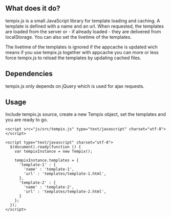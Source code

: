 ## What does it do?

tempix.js is a small JavaScript library for template loading and caching. A template is defined with a name and an url. When requested, the templates are loaded from the server or - if already loaded - they are delivered from localStorage. You can also set the livetime of the templates.

The livetime of the templates is ignored if the appcache is updated wich means if you use tempix.js together with appcache you can more or less force tempix.js to reload the templates by updating cached files.

## Dependencies

tempix.js only depends on jQuery which is used for ajax requests.

## Usage

Include tempix.js source, create a new Tempix object, set the templates and you are ready to go.

    <script src="js/src/tempix.js" type="text/javascript" charset="utf-8"></script>

    <script type="text/javascript" charset="utf-8">
      $(document).ready(function () {
        var tempixInstance = new Tempix();

        tempixInstance.templates = {
          'template-1' : {
            'name' : 'template-1',
            'url' : 'templates/template-1.html',
          },
          'template-2' : {
            'name' : 'template-2',
            'url' : 'templates/template-2.html',
          }
        };
      });
    </script>
